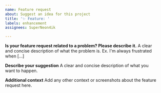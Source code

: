 ```yaml
---
name: Feature request
about: Suggest an idea for this project
title: '✨ Feature: '
labels: enhancement
assignees: SuperNeon4ik

---
```


**Is your feature request related to a problem? Please describe it.**
A clear and concise description of what the problem is. Ex. I'm always frustrated when [...]

**Describe your suggestion**
A clear and concise description of what you want to happen.

**Additional context**
Add any other context or screenshots about the feature request here.
